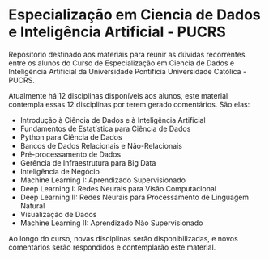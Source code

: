 # Especialização em Ciencia de Dados e Inteligência Artificial - PUCRS

Repositório destinado aos materiais para reunir as dúvidas recorrentes entre os alunos do Curso de Especialização em Ciencia de Dados e Inteligência Artificial da Universidade Pontifícia Universidade Católica - PUCRS.

Atualmente há 12 disciplinas disponíveis aos alunos, este material contempla essas 12 disciplinas por terem gerado comentários. São elas:

- Introdução à Ciência de Dados e à Inteligência Artificial
- Fundamentos de Estatística para Ciência de Dados
- Python para Ciência de Dados
- Bancos de Dados Relacionais e Não-Relacionais
- Pré-processamento de Dados
- Gerência de Infraestrutura para Big Data
- Inteligência de Negócio
- Machine Learning I: Aprendizado Supervisionado
- Deep Learning I: Redes Neurais para Visão Computacional
- Deep Learning II: Redes Neurais para Processamento de Linguagem Natural
- Visualização de Dados
- Machine Learning II: Aprendizado Não Supervisionado


Ao longo do curso, novas disciplinas serão disponibilizadas, e novos comentários serão respondidos e contemplarão este material.